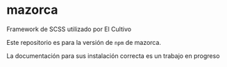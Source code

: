 # mazorca
Framework de SCSS utilizado por El Cultivo

Este repositorio es para la versión de `npm` de mazorca.

La documentación para sus instalación correcta es un trabajo en progreso